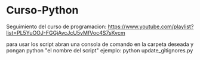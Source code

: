 # Curso-Python
Seguimiento del curso de programacion:
https://www.youtube.com/playlist?list=PL5YuOOJ-FGGjAvcJcU5vMfVoc4S7sKvcm

para usar los script abran una consola de comando en la carpeta deseada y pongan
python "el nombre del script"
ejemplo:
python update_gitignores.py